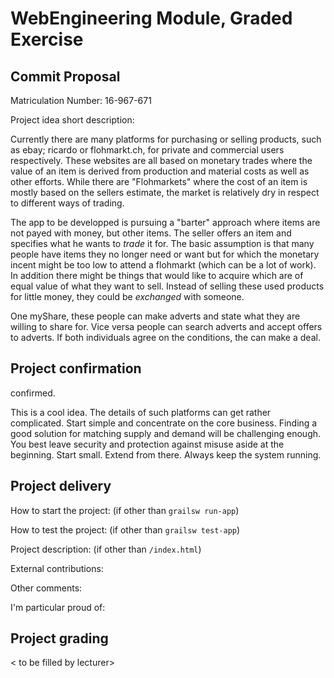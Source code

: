# WebEngineering Module, Graded Exercise

## Commit Proposal

Matriculation Number: 16-967-671

Project idea short description:

Currently there are many platforms for purchasing or selling products, such as ebay; ricardo or flohmarkt.ch, for private and commercial users respectively.
These websites are all based on monetary trades where the value of an item is derived from production and material costs as well as other efforts.
While there are "Flohmarkets" where the cost of an item is mostly based on the sellers estimate, the market is relatively dry in respect to different ways of trading.

The app to be developped is pursuing a "barter" approach where items are not payed with money, but other items.
The seller offers an item and specifies what he wants to _trade_ it for.
The basic assumption is that many people have items they no longer need or want but for which the monetary incent might be too low to attend a flohmarkt (which can be a lot of work). In addition there might be things that would like to acquire which are of equal value of what they want to sell. Instead of selling these used products for little money, they could be _exchanged_ with someone.

One myShare, these people can make adverts and state what they are willing to share for. Vice versa people can search adverts and accept offers to adverts. If both individuals agree on the conditions, the can make a deal.


## Project confirmation

confirmed.

This is a cool idea.
The details of such platforms can get rather complicated. Start simple and concentrate on the core business.
Finding a good solution for matching supply and demand will be challenging enough.
You best leave security and protection against misuse aside at the beginning.
Start small. Extend from there. Always keep the system running.


## Project delivery <to be filled by student>

How to start the project: (if other than `grailsw run-app`)

How to test the project:  (if other than `grailsw test-app`)

Project description:      (if other than `/index.html`)

External contributions:

Other comments: 

I'm particular proud of:


## Project grading 

< to be filled by lecturer>
